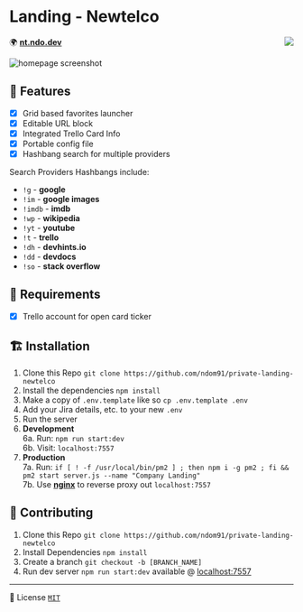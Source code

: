# Landing - Newtelco

<img align="right" src="https://drone.ndo.dev/api/badges/ndom91/ndo-nt-landing/status.svg">

🌍 [**nt.ndo.dev**](https://nt.ndo.dev)  

![homepage screenshot](https://imgur.com/dVdi4C0.png)

## 🎁 Features

- [x] Grid based favorites launcher  
- [x] Editable URL block  
- [x] Integrated Trello Card Info
- [x] Portable config file  
- [x] Hashbang search for multiple providers

Search Providers Hashbangs include:

- `!g` - **google**
- `!im` - **google images**
- `!imdb` - **imdb**
- `!wp` - **wikipedia**
- `!yt` - **youtube**
- `!t` - **trello**
- `!dh` - **devhints.io**
- `!dd` - **devdocs**
- `!so` - **stack overflow**

## 🔨 Requirements  

- [x] Trello account for open card ticker  

## 🏗️ Installation

1. Clone this Repo `git clone https://github.com/ndom91/private-landing-newtelco` 
2. Install the dependencies `npm install` 
3. Make a copy of `.env.template` like so `cp .env.template .env`
4. Add your Jira details, etc. to your new `.env`
5. Run the server 
6. **Development**  
6a. Run: `npm run start:dev`  
6b. Visit: `localhost:7557`  
7. **Production**  
7a. Run: `if [ ! -f /usr/local/bin/pm2 ] ; then npm i -g pm2 ; fi && pm2 start server.js --name "Company Landing"`  
7b. Use [**nginx**](https://nginx.org/en/docs/) to reverse proxy out `localhost:7557`  

## 🙏 Contributing

1. Clone this Repo `git clone https://github.com/ndom91/private-landing-newtelco`  
2. Install Dependencies `npm install`  
3. Create a branch `git checkout -b [BRANCH_NAME]`  
4. Run dev server `npm run start:dev` available @ [localhost:7557](http://localhost:7557)  

---  
📝 License [`MIT`](https://opensource.org/licenses/MIT)
